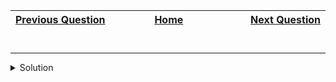 | <img width=1000>[Previous Question](https://github.com/Kevin-Lago/java-hackerrank-solutions/tree/main/src/exception_hanlding/java_exception_handling)</img> | <img width=1000>[Home](https://github.com/Kevin-Lago/java-hackerrank-solutions)</img> | <img width=1000>[Next Question](https://github.com/Kevin-Lago/java-hackerrank-solutions/tree/main/src/java.advanced/java_reflection_attributes)</img> |
|:---|:---:|---:|

# 

---

<details><summary>Solution</summary>
    
```java

```
</details>
